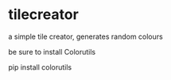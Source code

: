 # tilecreator
a simple tile creator, generates random colours

be sure to install Colorutils


pip install colorutils
